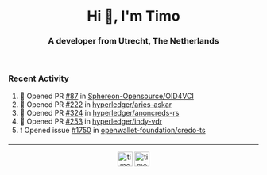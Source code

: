 <h1 align="center">Hi 👋, I'm Timo</h1>
<h3 align="center">A developer from Utrecht, The Netherlands</h3>
<br/>
<!-- https://github.com/rahuldkjain/github-profile-readme-generator --!>

<!--  <p align="left"><img src="https://github-readme-stats.vercel.app/api?username=timoglastra&show_icons=true&count_private=true&" alt="timoglastra" /></p> --!>

<!--
Github language stats
<p align="left"><img src="https://github-readme-stats.vercel.app/api/top-langs/?username=timoglastra&layout=compact" alt="timoglastra" /><p>
-->

<!-- Codestats language stats -->
<!-- <p align="left"><img src="https://codestats-readme.vercel.app/api/top-langs/?username=timoglastra&layout=compact&language_count=12" alt="timoglastra" /><p>    --!>
  
<h3>Recent Activity</h3>

<!--START_SECTION:activity-->
1. 💪 Opened PR [#87](https://github.com/Sphereon-Opensource/OID4VCI/pull/87) in [Sphereon-Opensource/OID4VCI](https://github.com/Sphereon-Opensource/OID4VCI)
2. 💪 Opened PR [#222](https://github.com/hyperledger/aries-askar/pull/222) in [hyperledger/aries-askar](https://github.com/hyperledger/aries-askar)
3. 💪 Opened PR [#324](https://github.com/hyperledger/anoncreds-rs/pull/324) in [hyperledger/anoncreds-rs](https://github.com/hyperledger/anoncreds-rs)
4. 💪 Opened PR [#253](https://github.com/hyperledger/indy-vdr/pull/253) in [hyperledger/indy-vdr](https://github.com/hyperledger/indy-vdr)
5. ❗ Opened issue [#1750](https://github.com/openwallet-foundation/credo-ts/issues/1750) in [openwallet-foundation/credo-ts](https://github.com/openwallet-foundation/credo-ts)
<!--END_SECTION:activity-->

---

<p align="center">
<a href="https://twitter.com/timoglastra" target="blank"><img align="center" src="https://cdn.jsdelivr.net/npm/simple-icons@3.0.1/icons/twitter.svg" alt="timoglastra" height="30" width="30" /></a>
<a href="https://linkedin.com/in/timoglastra" target="blank"><img align="center" src="https://cdn.jsdelivr.net/npm/simple-icons@3.0.1/icons/linkedin.svg" alt="timoglastra" height="30" width="30" /></a>
</p>



